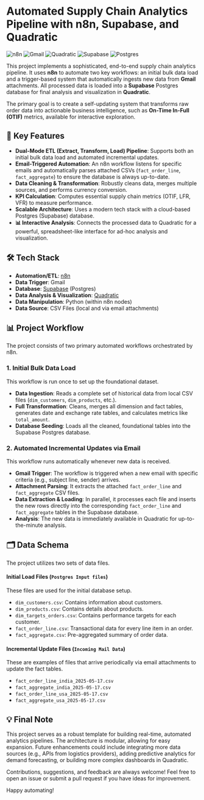 # Automated Supply Chain Analytics Pipeline with n8n, Supabase, and Quadratic

![n8n](https://img.shields.io/badge/n8n-1555D8?style=for-the-badge&logo=n8n&logoColor=white)
![Gmail](https://img.shields.io/badge/Gmail-D14836?style=for-the-badge&logo=gmail&logoColor=white)
![Quadratic](https://img.shields.io/badge/Quadratic-5A54A4?style=for-the-badge)
![Supabase](https://img.shields.io/badge/Supabase-3ECF8E?style=for-the-badge&logo=supabase&logoColor=white)
![Postgres](https://img.shields.io/badge/PostgreSQL-316192?style=for-the-badge&logo=postgresql&logoColor=white)

This project implements a sophisticated, end-to-end supply chain analytics pipeline. It uses **n8n** to automate two key workflows: an initial bulk data load and a trigger-based system that automatically ingests new data from **Gmail** attachments. All processed data is loaded into a **Supabase** Postgres database for final analysis and visualization in **Quadratic**.

The primary goal is to create a self-updating system that transforms raw order data into actionable business intelligence, such as **On-Time In-Full (OTIF)** metrics, available for interactive exploration.

## 🚀 Key Features

* **Dual-Mode ETL (Extract, Transform, Load) Pipeline**: Supports both an initial bulk data load and automated incremental updates.
* **Email-Triggered Automation**: An n8n workflow listens for specific emails and automatically parses attached CSVs (`fact_order_line`, `fact_aggregate`) to ensure the database is always up-to-date.
* **Data Cleaning & Transformation**: Robustly cleans data, merges multiple sources, and performs currency conversion.
* **KPI Calculation**: Computes essential supply chain metrics (OTIF, LFR, VFR) to measure performance.
* **Scalable Architecture**: Uses a modern tech stack with a cloud-based Postgres (Supabase) database.
* **📊 Interactive Analysis**: Connects the processed data to Quadratic for a powerful, spreadsheet-like interface for ad-hoc analysis and visualization.

## 🛠️ Tech Stack

* **Automation/ETL**: [n8n](https://n8n.io/)
* **Data Trigger**: Gmail
* **Database**: [Supabase](https://supabase.com/) (Postgres)
* **Data Analysis & Visualization**: [Quadratic](https://www.quadratichq.com/)
* **Data Manipulation**: Python (within n8n nodes)
* **Data Source**: CSV Files (local and via email attachments)

## 📊 Project Workflow

The project consists of two primary automated workflows orchestrated by n8n.

### 1. Initial Bulk Data Load

This workflow is run once to set up the foundational dataset.
* **Data Ingestion**: Reads a complete set of historical data from local CSV files (`dim_customers`, `dim_products`, etc.).
* **Full Transformation**: Cleans, merges all dimension and fact tables, generates date and exchange rate tables, and calculates metrics like `total_amount`.
* **Database Seeding**: Loads all the cleaned, foundational tables into the Supabase Postgres database.

### 2. Automated Incremental Updates via Email

This workflow runs automatically whenever new data is received.

* **Gmail Trigger**: The workflow is triggered when a new email with specific criteria (e.g., subject line, sender) arrives.
* **Attachment Parsing**: It extracts the attached `fact_order_line` and `fact_aggregate` CSV files.
* **Data Extraction & Loading**: In parallel, it processes each file and inserts the new rows directly into the corresponding `fact_order_line` and `fact_aggregate` tables in the Supabase database.
* **Analysis**: The new data is immediately available in Quadratic for up-to-the-minute analysis.

## 🗂️ Data Schema

The project utilizes two sets of data files.

#### Initial Load Files (`Postgres Input files`)

These files are used for the initial database setup.
* `dim_customers.csv`: Contains information about customers.
* `dim_products.csv`: Contains details about products.
* `dim_targets_orders.csv`: Contains performance targets for each customer.
* `fact_order_line.csv`: Transactional data for every line item in an order.
* `fact_aggregate.csv`: Pre-aggregated summary of order data.

#### Incremental Update Files (`Incoming Mail Data`)

These are examples of files that arrive periodically via email attachments to update the fact tables.
* `fact_order_line_india_2025-05-17.csv`
* `fact_aggregate_india_2025-05-17.csv`
* `fact_order_line_usa_2025-05-17.csv`
* `fact_aggregate_usa_2025-05-17.csv`

## 💡 Final Note

This project serves as a robust template for building real-time, automated analytics pipelines. The architecture is modular, allowing for easy expansion. Future enhancements could include integrating more data sources (e.g., APIs from logistics providers), adding predictive analytics for demand forecasting, or building more complex dashboards in Quadratic.

Contributions, suggestions, and feedback are always welcome! Feel free to open an issue or submit a pull request if you have ideas for improvement.

Happy automating!
